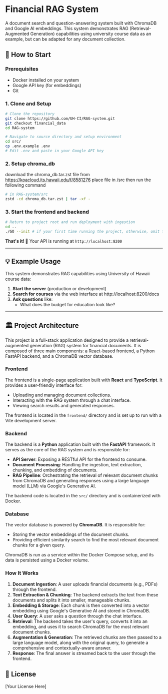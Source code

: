 # Financial RAG System

A document search and question-answering system built with ChromaDB and Google AI embeddings. This system demonstrates RAG (Retrieval-Augmented Generation) capabilities using university course data as an example, but can be adapted for any document collection.

## 🚀 How to Start

### Prerequisites
- Docker installed on your system
- Google API key (for embeddings)
- Git

### 1. Clone and Setup
```bash
# Clone the repository
git clone https://github.com/UH-CI/RAG-system.git
git checkout financial_data
cd RAG-system

# Navigate to source directory and setup environment
cd src/
cp .env.example .env
# Edit .env and paste in your Google API key
```

### 2. Setup chroma_db
download the chroma_db.tar.zst file from https://koacloud.its.hawaii.edu/f/8581276
place file in /src
then run the following command
```bash
# in RAG-system/src
zstd -cd chroma_db.tar.zst | tar -xf -
```

### 3. Start the frontend and backend
```bash
# Return to project root and run deployment with ingestion
cd ..
./GO --init # if your first time running the project, otherwise, omit the "--init" flag
```

**That's it! 🎉** Your API is running at `http://localhost:8200`

---

## 💡 Example Usage

This system demonstrates RAG capabilities using University of Hawaii course data:

1. **Start the server** (production or development)
2. **Search for courses** via the web interface at http://localhost:8200/docs
3. **Ask questions** like:
   - What does the budget for education look like?

---

## 🏛️ Project Architecture

This project is a full-stack application designed to provide a retrieval-augmented generation (RAG) system for financial documents. It is composed of three main components: a React-based frontend, a Python FastAPI backend, and a ChromaDB vector database.

### Frontend

The frontend is a single-page application built with **React** and **TypeScript**. It provides a user-friendly interface for:
- Uploading and managing document collections.
- Interacting with the RAG system through a chat interface.
- Viewing search results and generated responses.

The frontend is located in the `frontend/` directory and is set up to run with a Vite development server.

### Backend

The backend is a **Python** application built with the **FastAPI** framework. It serves as the core of the RAG system and is responsible for:
- **API Server**: Exposing a RESTful API for the frontend to consume.
- **Document Processing**: Handling the ingestion, text extraction, chunking, and embedding of documents.
- **RAG Pipeline**: Orchestrating the retrieval of relevant document chunks from ChromaDB and generating responses using a large language model (LLM) via Google's Generative AI.

The backend code is located in the `src/` directory and is containerized with Docker.

### Database

The vector database is powered by **ChromaDB**. It is responsible for:
- Storing the vector embeddings of the document chunks.
- Providing efficient similarity search to find the most relevant document chunks for a given query.

ChromaDB is run as a service within the Docker Compose setup, and its data is persisted using a Docker volume.

### How It Works

1.  **Document Ingestion**: A user uploads financial documents (e.g., PDFs) through the frontend.
2.  **Text Extraction & Chunking**: The backend extracts the text from these documents and splits it into smaller, manageable chunks.
3.  **Embedding & Storage**: Each chunk is then converted into a vector embedding using Google's Generative AI and stored in ChromaDB.
4.  **User Query**: A user asks a question through the chat interface.
5.  **Retrieval**: The backend takes the user's query, converts it into an embedding, and uses it to search ChromaDB for the most relevant document chunks.
6.  **Augmentation & Generation**: The retrieved chunks are then passed to a large language model, along with the original query, to generate a comprehensive and contextually-aware answer.
7.  **Response**: The final answer is streamed back to the user through the frontend.

## 📄 License

[Your License Here]